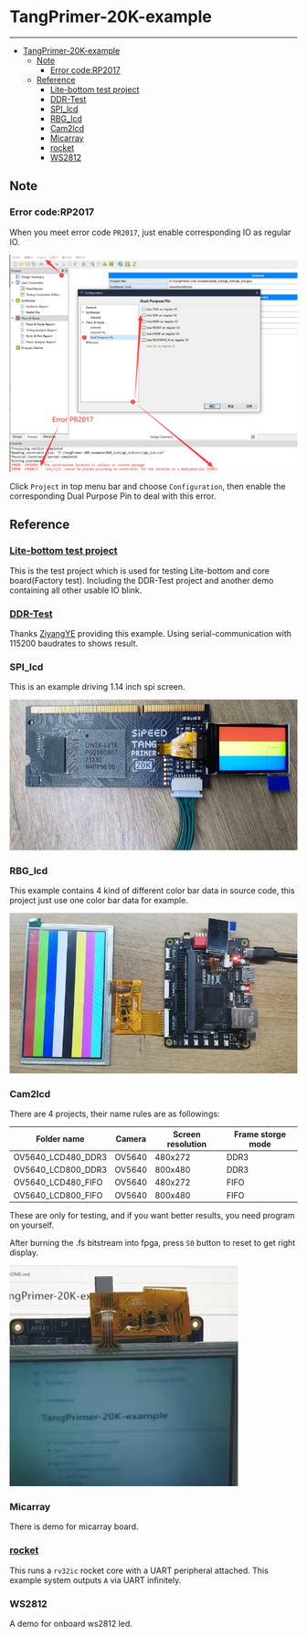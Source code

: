 # TangPrimer-20K-example
---
- [TangPrimer-20K-example](#tangprimer-20k-example)
  - [Note](#note)
    - [Error code:RP2017](#error-coderp2017)
  - [Reference](#reference)
    - [Lite-bottom test project](#lite-bottom-test-project)
    - [DDR-Test](#ddr-test)
    - [SPI\_lcd](#spi_lcd)
    - [RBG\_lcd](#rbg_lcd)
    - [Cam2lcd](#cam2lcd)
    - [Micarray](#micarray)
    - [rocket](#rocket)
    - [WS2812](#ws2812)

## Note

### Error code:RP2017

When you meet error code `PR2017`, just enable corresponding IO as regular IO.

![rp2017](./.assets/rp2017.png)

Click `Project` in top menu bar and choose `Configuration`, then enable the corresponding Dual Purpose Pin to deal with this error.


## Reference

### [Lite-bottom test project](./Lite-bottom%20test%20project/test_board/README.md)

This is the test project which is used for testing Lite-bottom and core board(Factory test).
Including the DDR-Test project and another demo containing all other usable IO blink.

### [DDR-Test](./DDR-test/LicheeTang20K_DDR_Test/README.md)

Thanks [ZiyangYE](https://github.com/ZiyangYE) providing this example.
Using serial-communication with 115200 baudrates to shows result.

### SPI_lcd

This is an example driving 1.14 inch spi screen.

![spi_lcd](./.assets/spi_lcd.jpg)

### RBG_lcd

This example contains 4 kind of different color bar data in source code, this project just use one color bar data for example.

![rgb](./.assets/rgb.jpg)

### Cam2lcd

There are 4 projects, their name rules are as followings:

| Folder name | Camera | Screen resolution | Frame storge mode |
| --- | --- | --- | --- |
|OV5640_LCD480_DDR3| OV5640 | 480x272 | DDR3 |
|OV5640_LCD800_DDR3| OV5640 | 800x480 | DDR3 |
|OV5640_LCD480_FIFO| OV5640 | 480x272 | FIFO |
|OV5640_LCD800_FIFO| OV5640 | 800x480 | FIFO |

These are only for testing, and if you want better results, you need program on yourself.

After burning the .fs bitstream into fpga, press `S0` button to reset to get right display.

![cam2lcd](./.assets/cam2lcd.jpg)

### Micarray

There is demo for micarray board.

### [rocket](./rocket/README.md)

This runs a `rv32ic` rocket core with a UART peripheral attached. This example system outputs `A` via UART infinitely.

### WS2812

A demo for onboard ws2812 led.